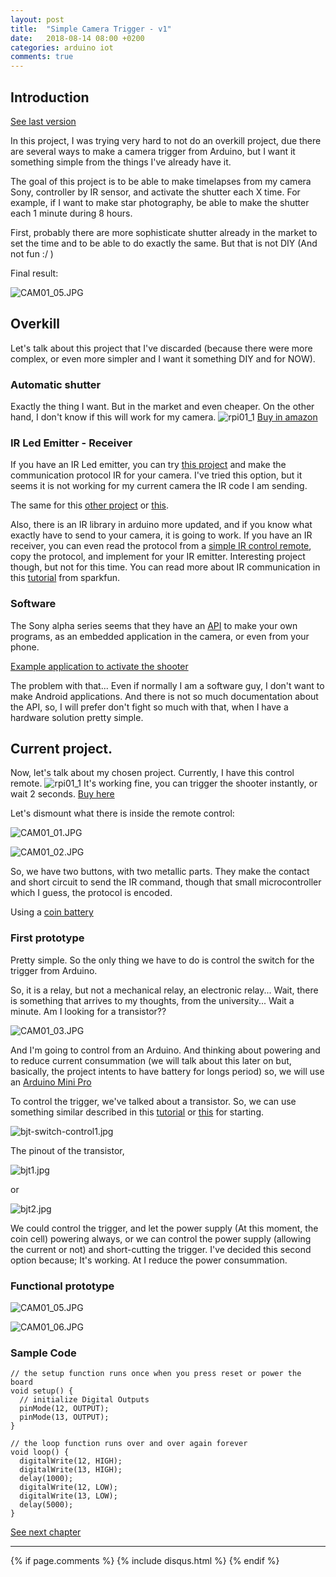 ```yaml
---
layout: post
title:  "Simple Camera Trigger - v1"
date:   2018-08-14 08:00 +0200
categories: arduino iot
comments: true
---
```


## Introduction

[See last version](https://aherrero.github.io/arduino/iot/2018/08/29/SimpleCameraTrigger-v3.html)

In this project, I was trying very hard to not do an overkill project, due there are several ways to make a camera trigger from Arduino, but I want it something simple from the things I've already have it.

The goal of this project is to be able to make timelapses from my camera Sony, controller by IR sensor, and activate the shutter each X time. For example, if I want to make star photography, be able to make the shutter each 1 minute during 8 hours.

First, probably there are more sophisticate shutter already in the market to set the time and to be able to do exactly the same. But that is not DIY (And not fun :/ )

Final result:

![CAM01_05.JPG](/assets/images/cam01/CAM01_05.JPG)

## Overkill
Let's talk about this project that I've discarded (because there were more complex, or even more simpler and I want it something DIY and for NOW).

### Automatic shutter
Exactly the thing I want. But in the market and even cheaper.
On the other hand, I don't know if this will work for my camera.
![rpi01_1](/assets/images/cam01/amazon1.jpg)
[Buy in amazon](https://www.amazon.fr/S2-D%C3%A9clencheur-T%C3%A9l%C3%A9commande-obturateur-RX100II/dp/B06ZYKWL8M/ref=sr_1_3?ie=UTF8&qid=1534395448&sr=8-3&keywords=telecommande+sony+camera)

### IR Led Emitter - Receiver
If you have an IR Led emitter, you can try [this project](https://www.instructables.com/id/Simple-Arduino-Camera-Trigger/) and make the communication protocol IR for your camera. I've tried this option, but it seems it is not working for my current camera the IR code I am sending.

The same for this [other project](http://www.righto.com/2009/08/multi-protocol-infrared-remote-library.html) or [this](https://www.instructables.com/id/Arduino-Based-IR-Translator-SONY/).

Also, there is an IR library in arduino more updated, and if you know what exactly have to send to your camera, it is going to work. If you have an IR receiver, you can even read the protocol from a [simple IR control remote](https://www.amazon.fr/IR-Telecommande-TOOGOO-Cameras-Compact/dp/B01G37SVXG/ref=sr_1_2?ie=UTF8&qid=1534395448&sr=8-2&keywords=telecommande+sony+camera), copy the protocol, and implement for your IR emitter.
Interesting project though, but not for this time.
You can read more about IR communication in this [tutorial](https://learn.sparkfun.com/tutorials/ir-communication) from sparkfun.

### Software
The Sony alpha series seems that they have an [API](https://developer.sony.com/file/download/sony-camera-remote-api-beta-sdk/) to make your own programs, as an embedded application in the camera, or even from your phone.

[Example application to activate the shooter](https://www.playmemoriescameraapps.com/portal/usbdetail.php?eid=IS9104-NPIA09014_00-C10005)

The problem with that... Even if normally I am a software guy, I don't want to make Android applications. And there is not so much documentation about the API, so, I will prefer don't fight so much with that, when I have a hardware solution pretty simple.

## Current project.
Now, let's talk about my chosen project.
Currently, I have this control remote.
![rpi01_1](/assets/images/cam01/amazon2.jpg)
It's working fine, you can trigger the shooter instantly, or wait 2 seconds.
[Buy here](https://www.amazon.fr/IR-Telecommande-TOOGOO-Cameras-Compact/dp/B01G37SVXG/ref=sr_1_2?ie=UTF8&qid=1534395448&sr=8-2&keywords=telecommande+sony+camera)

Let's dismount what there is inside the remote control:

![CAM01_01.JPG](/assets/images/cam01/CAM01_01.JPG)

![CAM01_02.JPG](/assets/images/cam01/CAM01_02.JPG)

So, we have two buttons, with two metallic parts. They make the contact and short circuit to send the IR command, though that small microcontroller which I guess, the protocol is encoded.

Using a [coin battery](http://data.energizer.com/pdfs/cr2025.pdf)

### First prototype

Pretty simple. So the only thing we have to do is control the switch for the trigger from Arduino.

So, it is a relay, but not a mechanical relay, an electronic relay... Wait, there is something that arrives to my thoughts, from the university... Wait a minute. Am I looking for a transistor??

![CAM01_03.JPG](/assets/images/cam01/CAM01_03.JPG)

And I'm going to control from an Arduino. And thinking about powering and to reduce current consummation (we will talk about this later on but, basically, the project intents to have battery for longs period) so, we will use an [Arduino Mini Pro](https://learn.sparkfun.com/tutorials/using-the-arduino-pro-mini-33v)

To control the trigger, we've talked about a transistor. So, we can use something similar described in this [tutorial](https://hackaday.com/2017/09/07/switching-from-relays-to-bipolar-junction-transistors/) or [this](https://www.hackster.io/Arduino_Scuola/how-to-use-bjts-9461d6) for starting.

![bjt-switch-control1.jpg](/assets/images/cam01/bjt-switch-control1.jpg)

The pinout of the transistor,

![bjt1.jpg](/assets/images/cam01/bjt1.jpg)

or

![bjt2.jpg](/assets/images/cam01/bjt2.jpg)

We could control the trigger, and let the power supply (At this moment, the coin cell) powering always, or we can control the power supply (allowing the current or not) and short-cutting the trigger. I've decided this second option because; It's working. At I reduce the power consummation.

### Functional prototype

![CAM01_05.JPG](/assets/images/cam01/CAM01_05.JPG)

![CAM01_06.JPG](/assets/images/cam01/CAM01_06.JPG)

### Sample Code

    // the setup function runs once when you press reset or power the board
    void setup() {
      // initialize Digital Outputs
      pinMode(12, OUTPUT);
      pinMode(13, OUTPUT);
    }

    // the loop function runs over and over again forever
    void loop() {
      digitalWrite(12, HIGH);
      digitalWrite(13, HIGH);
      delay(1000);
      digitalWrite(12, LOW);
      digitalWrite(13, LOW);
      delay(5000);
    }

[See next chapter](https://aherrero.github.io/arduino/iot/2018/08/16/SimpleCameraTrigger-v2.html)

***

{% if page.comments %}
{% include disqus.html %}
{% endif %}
